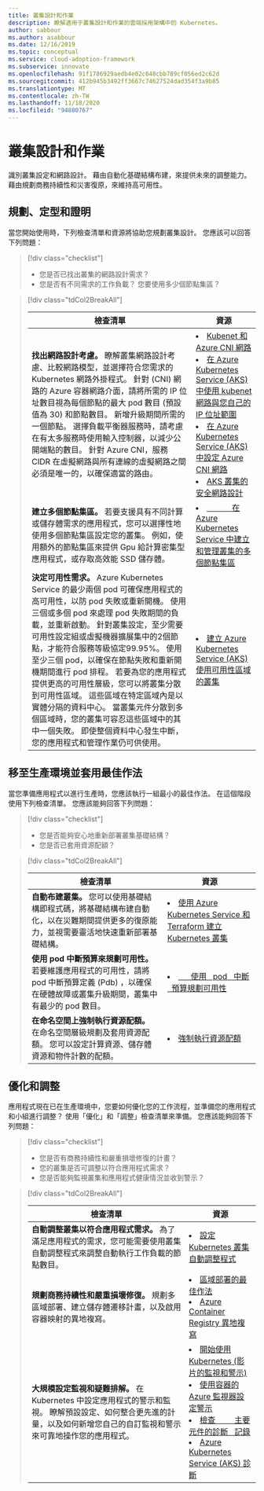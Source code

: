 ```yaml
---
title: 叢集設計和作業
description: 瞭解適用于叢集設計和作業的雲端採用架構中的 Kubernetes。
author: sabbour
ms.author: asabbour
ms.date: 12/16/2019
ms.topic: conceptual
ms.service: cloud-adoption-framework
ms.subservice: innovate
ms.openlocfilehash: 91f1786929aedb4e02c648cbb789cf056ed2c62d
ms.sourcegitcommit: 412b945b3492ff3667c74627524dad354f3a9b85
ms.translationtype: MT
ms.contentlocale: zh-TW
ms.lasthandoff: 11/18/2020
ms.locfileid: "94880767"
---
```

<!-- cSpell:ignore autoscaler PDBs -->

# <a name="cluster-design-and-operations"></a>叢集設計和作業

識別叢集設定和網路設計。 藉由自動化基礎結構布建，來提供未來的調整能力。 藉由規劃商務持續性和災害復原，來維持高可用性。

## <a name="plan-train-and-proof"></a>規劃、定型和證明

當您開始使用時，下列檢查清單和資源將協助您規劃叢集設計。 您應該可以回答下列問題：

> [!div class="checklist"]
>
> - 您是否已找出叢集的網路設計需求？
> - 您是否有不同需求的工作負載？ 您要使用多少個節點集區？

<!-- -->

> [!div class="tdCol2BreakAll"]
>
> | 檢查清單  | 資源 |
> |------------------------------------------------------------------|-----------------------------------------------------------------|
> | **找出網路設計考慮。** 瞭解叢集網路設計考慮、比較網路模型，並選擇符合您需求的 Kubernetes 網路外掛程式。 針對 (CNI) 網路的 Azure 容器網路介面，請將所需的 IP 位址數目視為每個節點的最大 pod 數目 (預設值為 30) 和節點數目。 新增升級期間所需的一個節點。 選擇負載平衡器服務時，請考慮在有太多服務時使用輸入控制器，以減少公開端點的數目。 針對 Azure CNI，服務 CIDR 在虛擬網路與所有連線的虛擬網路之間必須是唯一的，以確保適當的路由。 | <li> [Kubenet 和 Azure CNI 網路](/azure/aks/concepts-network#azure-virtual-networks) <li> [在 Azure Kubernetes Service (AKS) 中使用 kubenet 網路與您自己的 IP 位址範圍](/azure/aks/configure-kubenet) <li> [在 Azure Kubernetes Service (AKS) 中設定 Azure CNI 網路](/azure/aks/configure-azure-cni) <li> [AKS 叢集的安全網路設計](https://github.com/Azure/sg-aks-workshop/blob/master/cluster-design/NetworkDesign.md)|
> | **建立多個節點集區。** 若要支援具有不同計算或儲存體需求的應用程式，您可以選擇性地使用多個節點集區設定您的叢集。 例如，使用額外的節點集區來提供 Gpu 給計算密集型應用程式，或存取高效能 SSD 儲存體。   | <li> [&nbsp; &nbsp; &nbsp; &nbsp; &nbsp; &nbsp; 在 Azure Kubernetes Service 中建立和管理叢集的多個節點集區](/azure/aks/use-multiple-node-pools) |
> | **決定可用性需求。** Azure Kubernetes Service 的最少兩個 pod 可確保應用程式的高可用性，以防 pod 失敗或重新開機。 使用三個或多個 pod 來處理 pod 失敗期間的負載，並重新啟動。 針對叢集設定，至少需要可用性設定組或虛擬機器擴展集中的2個節點，才能符合服務等級協定99.95%。 使用至少三個 pod，以確保在節點失敗和重新開機期間進行 pod 排程。 若要為您的應用程式提供更高的可用性層級，您可以將叢集分散到可用性區域。 這些區域在特定區域內是以實體分隔的資料中心。 當叢集元件分散到多個區域時，您的叢集可容忍這些區域中的其中一個失敗。 即使整個資料中心發生中斷，您的應用程式和管理作業仍可供使用。 | <li> [建立 Azure Kubernetes Service (AKS) 使用可用性區域的叢集](/azure/aks/availability-zones) |

## <a name="go-to-production-and-apply-best-practices"></a>移至生產環境並套用最佳作法

當您準備應用程式以進行生產時，您應該執行一組最小的最佳作法。 在這個階段使用下列檢查清單。 您應該能夠回答下列問題：

> [!div class="checklist"]
>
> - 您是否能夠安心地重新部署叢集基礎結構？
> - 您是否已套用資源配額？

<!-- -->

> [!div class="tdCol2BreakAll"]
>
> | 檢查清單  | 資源                                                                                                     |
> |------------------------------------------------------------------|-----------------------------------------------------------------|
> | **自動布建叢集。** 您可以使用基礎結構即程式碼，將基礎結構布建自動化，以在災難期間提供更多的復原能力，並視需要靈活地快速重新部署基礎結構。  | <li> [使用 Azure Kubernetes Service 和 Terraform 建立 Kubernetes 叢集](/azure/terraform/terraform-create-k8s-cluster-with-tf-and-aks)|
> | **使用 pod 中斷預算來規劃可用性。** 若要維護應用程式的可用性，請將 pod 中斷預算定義 (Pdb) ，以確保在硬體故障或叢集升級期間，叢集中有最少的 pod 數目。 | <li> [&nbsp; &nbsp; &nbsp; 使用 &nbsp; pod &nbsp; 中斷 &nbsp; 預算規劃可用性](/azure/aks/operator-best-practices-scheduler#plan-for-availability-using-pod-disruption-budgets)  |
> | **在命名空間上強制執行資源配額。** 在命名空間層級規劃及套用資源配額。 您可以設定計算資源、儲存體資源和物件計數的配額。| <li> [強制執行資源配額](/azure/aks/operator-best-practices-scheduler#enforce-resource-quotas)  |

## <a name="optimize-and-scale"></a>優化和調整

應用程式現在已在生產環境中，您要如何優化您的工作流程，並準備您的應用程式和小組進行調整？ 使用「優化」和「調整」檢查清單來準備。 您應該能夠回答下列問題：

> [!div class="checklist"]
>
> - 您是否有商務持續性和嚴重損壞修復的計畫？
> - 您的叢集是否可調整以符合應用程式需求？
> - 您是否能夠監視叢集和應用程式健康情況並收到警示？

<!-- -->

> [!div class="tdCol2BreakAll"]
>
> | 檢查清單 | 資源 |
> |--|--|
> | **自動調整叢集以符合應用程式需求。** 為了滿足應用程式的需求，您可能需要使用叢集自動調整程式來調整自動執行工作負載的節點數目。 | <li> [設定 Kubernetes 叢集自動調整程式](/azure/aks/cluster-autoscaler) |
> | **規劃商務持續性和嚴重損壞修復。** 規劃多區域部署、建立儲存體遷移計畫，以及啟用容器映射的異地複寫。 | <li> [區域部署的最佳作法](/azure/aks/operator-best-practices-multi-region) <li> [Azure Container Registry 異地複寫](/azure/container-registry/container-registry-geo-replication) |
> | **大規模設定監視和疑難排解。** 在 Kubernetes 中設定應用程式的警示和監視。 瞭解預設設定、如何整合更先進的計量，以及如何新增您自己的自訂監視和警示來可靠地操作您的應用程式。 | <li> [開始使用 Kubernetes (影片的監視和警示) ](https://www.youtube.com/watch?v=W7aN_z-cyUw&list=PLLasX02E8BPCrIhFrc_ZiINhbRkYMKdPT&index=16) <li> [使用容器的 Azure 監視器設定警示](/azure/azure-monitor/insights/container-insights-overview) <li> [檢查 &nbsp; &nbsp; &nbsp; &nbsp; 主要元件的診斷 &nbsp; 記錄](/azure/aks/view-master-logs) <li> [Azure Kubernetes Service (AKS) 診斷](/azure/aks/concepts-diagnostics) |
